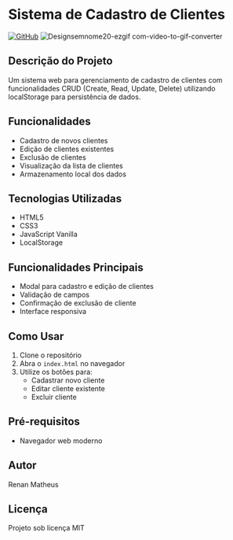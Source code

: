 # Sistema de Cadastro de Clientes
[![GitHub](https://img.shields.io/badge/-GitHub-black?style=flat-square&logo=Github&logoColor=white)](https://github.com/renanmatheuslabrantes)
![Designsemnome20-ezgif com-video-to-gif-converter](https://github.com/user-attachments/assets/fa4ccbb2-174d-46bc-adbc-aeeca379fa7c)
## Descrição do Projeto
Um sistema web para gerenciamento de cadastro de clientes com funcionalidades CRUD (Create, Read, Update, Delete) utilizando localStorage para persistência de dados.

## Funcionalidades
- Cadastro de novos clientes
- Edição de clientes existentes
- Exclusão de clientes
- Visualização da lista de clientes
- Armazenamento local dos dados

## Tecnologias Utilizadas
- HTML5
- CSS3
- JavaScript Vanilla
- LocalStorage

## Funcionalidades Principais
- Modal para cadastro e edição de clientes
- Validação de campos
- Confirmação de exclusão de cliente
- Interface responsiva

## Como Usar
1. Clone o repositório
2. Abra o `index.html` no navegador
3. Utilize os botões para:
   - Cadastrar novo cliente
   - Editar cliente existente
   - Excluir cliente

## Pré-requisitos
- Navegador web moderno

## Autor
Renan Matheus

## Licença
Projeto sob licença MIT
